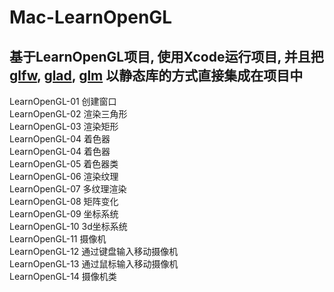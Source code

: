 # Mac-LearnOpenGL

基于LearnOpenGL项目, 使用Xcode运行项目, 并且把[glfw](https://www.glfw.org/download.html), [glad](https://glad.dav1d.de), [glm](https://github.com/g-truc/glm) 以静态库的方式直接集成在项目中 
---
LearnOpenGL-01 创建窗口  
LearnOpenGL-02 渲染三角形  
LearnOpenGL-03 渲染矩形  
LearnOpenGL-04 着色器  
LearnOpenGL-04 着色器  
LearnOpenGL-05 着色器类  
LearnOpenGL-06 渲染纹理  
LearnOpenGL-07 多纹理渲染  
LearnOpenGL-08 矩阵变化  
LearnOpenGL-09 坐标系统  
LearnOpenGL-10 3d坐标系统  
LearnOpenGL-11 摄像机  
LearnOpenGL-12 通过键盘输入移动摄像机  
LearnOpenGL-13 通过鼠标输入移动摄像机  
LearnOpenGL-14 摄像机类  





